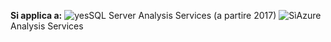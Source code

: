 **Si applica a:** ![yes](media/yes.png)SQL Server Analysis Services (a partire 2017) ![Sì](media/yes.png)Azure Analysis Services